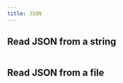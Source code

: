 ```yaml
---
title: JSON
---
```


## Read JSON from a string

```{.input include=code/json01.nim startLine=1 endLine=5}
```

## Read JSON from a file

```{.input include=code/json01.nim startLine=7 endLine=14}
```
